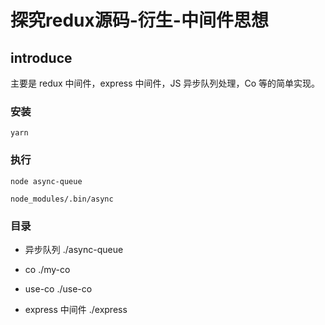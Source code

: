 # 探究redux源码-衍生-中间件思想

## introduce
主要是 redux 中间件，express 中间件，JS 异步队列处理，Co 等的简单实现。

### 安装
```
yarn
```
### 执行
```
node async-queue

```

```
node_modules/.bin/async
```

### 目录
- 异步队列
./async-queue

- co
./my-co

- use-co
./use-co

- express 中间件
./express
